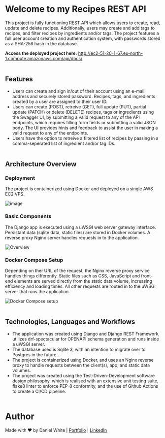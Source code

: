 # Welcome to my Recipes REST API
This project is fully functioning REST API which allows users to create, read, update and delete recipes. Additionally, users may create and add tags to recipes, and filter recipes by ingredients and/or tags. The project features a full user account creation and authentication system, with passwords stored as a SHA-256 hash in the database.

**Access the deployed project here:** http://ec2-51-20-1-67.eu-north-1.compute.amazonaws.com/api/docs/
<br><br>
## Features
- Users can create and sign in/out of their account using an e-mail address and securely stored password. Recipes, tags, and ingredients created by a user are assigned to their user ID.
- Users can create (POST), retreive (GET), full update (PUT), partial update (PATCH) or delete (DELETE) recipes, tags or ingredients using the Swagger UI, by submitting a valid request to any of the API endpoints, which requires filling form fields or submitting a valid JSON body. The UI provides hints and feedback to assist the user in making a valid request to any of the endpoints.
- Users have the option to retreive a filtered list of recipes by passing in a comma-seperated list of ingredient and/or tag IDs.
<br><br>


## Architecture Overview

### Deployment
The project is containerized using Docker and deployed on a single AWS EC2 VPS.

![image](https://github.com/daniel-maxwell/RESTful-Recipes-API/assets/66431847/c0a0a3ad-dc80-4082-b751-2bbbc5d6160d)

### Basic Components
The Django app is executed using a uWSGI web server gateway interface. Persistant data (sqlite data, static files) are stored in Docker volumes. A reverse proxy Nginx server handles requests in to the application.

![Overview](https://github.com/daniel-maxwell/RESTful-Recipes-API/assets/66431847/a59a2f01-3f0d-49bd-a974-d70ef2262c21)

### Docker Compose Setup
Depending on ther URL of the request, the Nginx reverse proxy service handles things differently. Static files such as CSS, JavaScript and front-end elements are served directly from the static data volume, increasing efficiency and loading times. All other requests are routed in to the uWSGI server that runs the application.

![Docker Compose setup](https://github.com/daniel-maxwell/RESTful-Recipes-API/assets/66431847/b929ed47-590b-4a65-9a36-afb42390eb25)
<br><br>


## Technologies, Languages and Workflows
- The application was created using Django and Django REST Framework, utilizes drf-spectacular for OPENAPI schema generation and runs inside a uWSGI server.
- The database used is Sqlite 3, with an intention to migrate over to Postgres in the future.
- The project is containerized using Docker, and uses an Nginx reverse proxy to handle requests between the client(s), app, and static data volumes.
- The project was created using the Test-Driven-Development software design philosophy, which is realised with an extensive unit testing suite, flake8 linter to enforce PEP-8 conformity, and the use of Github Actions to create a CI/CD pipeline.
<br><br>

Author
======
Made with ❤ by Daniel White | [Portfolio](https://daniel-maxwell.github.io/Portfolio/) | [LinkedIn](https://www.linkedin.com/in/daniel-maxwell-white/)
